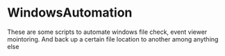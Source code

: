 # WindowsAutomation
These are some scripts to automate windows file check, event viewer mointoring. And back up a certain file location to another among anything else

